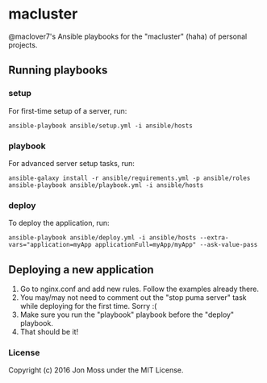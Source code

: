 # macluster

@maclover7's Ansible playbooks for the "macluster" (haha) of personal
projects.

## Running playbooks

### setup

For first-time setup of a server, run:

```
ansible-playbook ansible/setup.yml -i ansible/hosts
```

### playbook

For advanced server setup tasks, run:

```
ansible-galaxy install -r ansible/requirements.yml -p ansible/roles
ansible-playbook ansible/playbook.yml -i ansible/hosts
```

### deploy

To deploy the application, run:

```
ansible-playbook ansible/deploy.yml -i ansible/hosts --extra-vars="application=myApp applicationFull=myApp/myApp" --ask-value-pass
```

## Deploying a new application

1. Go to nginx.conf and add new rules. Follow the examples already
   there.
2. You may/may not need to comment out the "stop puma server" task while
   deploying for the first time. Sorry :(
3. Make sure you run the "playbook" playbook before the "deploy"
   playbook.
4. That should be it!

### License

Copyright (c) 2016 Jon Moss under the MIT License.
